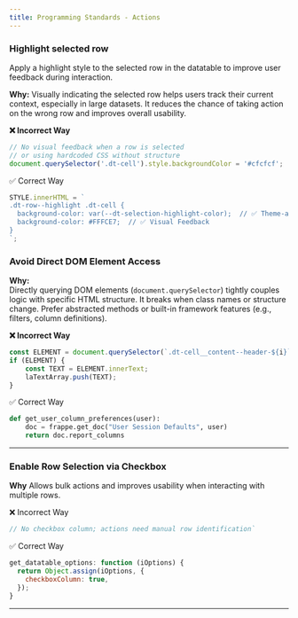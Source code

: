 ```yaml
---
title: Programming Standards - Actions
---
```


 ### Highlight selected row
Apply a highlight style to the selected row in the datatable to improve user feedback during interaction.

**Why:**
Visually indicating the selected row helps users track their current context, especially in large datasets. It reduces the chance of taking action on the wrong row and improves overall usability.

**❌ Incorrect Way**
```javascript
// No visual feedback when a row is selected
// or using hardcoded CSS without structure
document.querySelector('.dt-cell').style.backgroundColor = '#cfcfcf';
```

 ✅ Correct Way
```javascript
STYLE.innerHTML = `  
.dt-row--highlight .dt-cell {  
  background-color: var(--dt-selection-highlight-color);  // ✅ Theme-aware  
  background-color: #FFFCE7;  // ✅ Visual Feedback  
}
`;
``` 
### Avoid Direct DOM Element Access

**Why:**  
Directly querying DOM elements (`document.querySelector`) tightly couples logic with specific HTML structure. It breaks when class names or structure change. Prefer abstracted methods or built-in framework features (e.g., filters, column definitions).

**❌ Incorrect Way**
```javascript
const ELEMENT = document.querySelector(`.dt-cell__content--header-${i}`);
if (ELEMENT) {
    const TEXT = ELEMENT.innerText;
    laTextArray.push(TEXT);
}
```

✅ Correct Way
```Python 
def get_user_column_preferences(user):
    doc = frappe.get_doc("User Session Defaults", user)
    return doc.report_columns
```
---
### Enable Row Selection via Checkbox

**Why**
Allows bulk actions and improves usability when interacting with multiple rows.

❌ Incorrect Way
```javascript
// No checkbox column; actions need manual row identification`
```

✅ Correct Way
```javascript
get_datatable_options: function (iOptions) {
  return Object.assign(iOptions, {
    checkboxColumn: true,
  });
}
```
----

